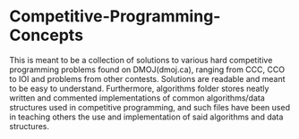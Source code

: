 # Competitive-Programming-Concepts
This is meant to be a collection of solutions to various hard competitive programming problems found on DMOJ(dmoj.ca), ranging from CCC, CCO to IOI and problems from other contests. Solutions are readable and meant to be easy to understand. Furthermore, algorithms folder stores neatly written and commented implementations of common algorithms/data structures used in competitive programming, and such files have been used in teaching others the use and implementation of said algorithms and data structures.
